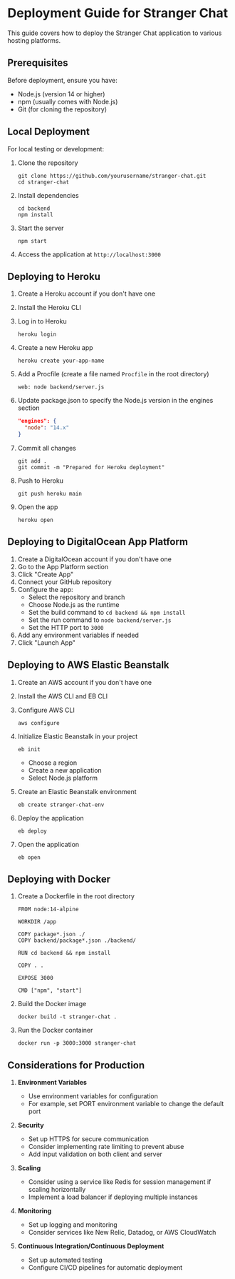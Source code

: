 # Deployment Guide for Stranger Chat

This guide covers how to deploy the Stranger Chat application to various hosting platforms.

## Prerequisites

Before deployment, ensure you have:
- Node.js (version 14 or higher)
- npm (usually comes with Node.js)
- Git (for cloning the repository)

## Local Deployment

For local testing or development:

1. Clone the repository
   ```
   git clone https://github.com/yourusername/stranger-chat.git
   cd stranger-chat
   ```

2. Install dependencies
   ```
   cd backend
   npm install
   ```

3. Start the server
   ```
   npm start
   ```

4. Access the application at `http://localhost:3000`

## Deploying to Heroku

1. Create a Heroku account if you don't have one
2. Install the Heroku CLI
3. Log in to Heroku
   ```
   heroku login
   ```

4. Create a new Heroku app
   ```
   heroku create your-app-name
   ```

5. Add a Procfile (create a file named `Procfile` in the root directory)
   ```
   web: node backend/server.js
   ```

6. Update package.json to specify the Node.js version in the engines section
   ```json
   "engines": {
     "node": "14.x"
   }
   ```

7. Commit all changes
   ```
   git add .
   git commit -m "Prepared for Heroku deployment"
   ```

8. Push to Heroku
   ```
   git push heroku main
   ```

9. Open the app
   ```
   heroku open
   ```

## Deploying to DigitalOcean App Platform

1. Create a DigitalOcean account if you don't have one
2. Go to the App Platform section
3. Click "Create App"
4. Connect your GitHub repository
5. Configure the app:
   - Select the repository and branch
   - Choose Node.js as the runtime
   - Set the build command to `cd backend && npm install`
   - Set the run command to `node backend/server.js`
   - Set the HTTP port to `3000`
6. Add any environment variables if needed
7. Click "Launch App"

## Deploying to AWS Elastic Beanstalk

1. Create an AWS account if you don't have one
2. Install the AWS CLI and EB CLI
3. Configure AWS CLI
   ```
   aws configure
   ```

4. Initialize Elastic Beanstalk in your project
   ```
   eb init
   ```
   - Choose a region
   - Create a new application
   - Select Node.js platform

5. Create an Elastic Beanstalk environment
   ```
   eb create stranger-chat-env
   ```

6. Deploy the application
   ```
   eb deploy
   ```

7. Open the application
   ```
   eb open
   ```

## Deploying with Docker

1. Create a Dockerfile in the root directory
   ```
   FROM node:14-alpine

   WORKDIR /app

   COPY package*.json ./
   COPY backend/package*.json ./backend/

   RUN cd backend && npm install

   COPY . .

   EXPOSE 3000

   CMD ["npm", "start"]
   ```

2. Build the Docker image
   ```
   docker build -t stranger-chat .
   ```

3. Run the Docker container
   ```
   docker run -p 3000:3000 stranger-chat
   ```

## Considerations for Production

1. **Environment Variables**
   - Use environment variables for configuration
   - For example, set PORT environment variable to change the default port

2. **Security**
   - Set up HTTPS for secure communication
   - Consider implementing rate limiting to prevent abuse
   - Add input validation on both client and server

3. **Scaling**
   - Consider using a service like Redis for session management if scaling horizontally
   - Implement a load balancer if deploying multiple instances

4. **Monitoring**
   - Set up logging and monitoring
   - Consider services like New Relic, Datadog, or AWS CloudWatch

5. **Continuous Integration/Continuous Deployment**
   - Set up automated testing
   - Configure CI/CD pipelines for automatic deployment
